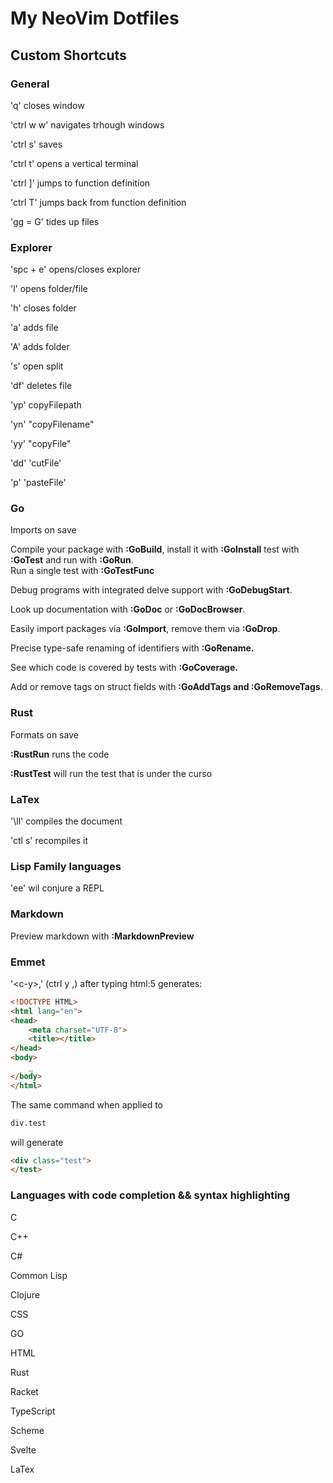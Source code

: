 # My NeoVim Dotfiles

## Custom Shortcuts

### General

'q' closes window

'ctrl w w' navigates trhough windows

'ctrl s' saves

'ctrl t' opens a vertical terminal

'ctrl ]' jumps to function definition

'ctrl T' jumps back from function definition

'gg = G' tides up files

### Explorer

'spc + e'  opens/closes explorer

'l' opens folder/file

'h' closes folder

'a' adds file

'A' adds folder

's' open split

'df' deletes file

'yp' copyFilepath
    
'yn' "copyFilename"

'yy' "copyFile"

'dd' 'cutFile'

'p' 'pasteFile'

### Go

Imports on save

Compile your package with **:GoBuild**, install it with **:GoInstall**  test with **:GoTest** and run with **:GoRun**.   
Run a single test with **:GoTestFunc**

Debug programs with integrated delve support with **:GoDebugStart**.

Look up documentation with **:GoDoc** or **:GoDocBrowser**.

Easily import packages via **:GoImport**, remove them via **:GoDrop**.

Precise type-safe renaming of identifiers with **:GoRename.**

See which code is covered by tests with **:GoCoverage.**

Add or remove tags on struct fields with **:GoAddTags and :GoRemoveTags**.

### Rust

Formats on save

**:RustRun** runs the code

**:RustTest** will run the test that is under the curso

### LaTex

'\ll' compiles the document

'ctl s' recompiles it

### Lisp Family languages

'ee' wil conjure a REPL

### Markdown

Preview markdown with **:MarkdownPreview**

### Emmet

'\<c-y\>,' (ctrl y ,) after typing html:5 generates:

```html
<!DOCTYPE HTML>
<html lang="en">
<head>
	<meta charset="UTF-8">
	<title></title>
</head>
<body>
	_
</body>
</html>
```

The same command when applied to 

```html
div.test
```

will generate 

```html
<div class="test">
</test>
```

### Languages with code completion && syntax highlighting 

 C

 C++

 C#

 Common Lisp

 Clojure

 CSS

 GO

 HTML

 Rust

 Racket

 TypeScript

 Scheme

 Svelte

 LaTex

